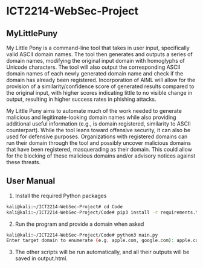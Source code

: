 # ICT2214-WebSec-Project

## MyLittlePuny
My Little Pony is a command-line tool that takes in user input, specifically valid ASCII domain names. The tool then generates and outputs a series of domain names, modifying the original input domain with homoglyphs of Unicode characters. The tool will also output the corresponding ASCII domain names of each newly generated domain name and check if the domain has already been registered. Incorporation of AIML will allow for the provision of a similarity/confidence score of generated results compared to the original input, with higher scores indicating little to no visible change in output, resulting in higher success rates in phishing attacks.

My Little Puny aims to automate much of the work needed to generate malicious and legitimate-looking domain names while also providing additional useful information (e.g., is domain registered, similarity to ASCII counterpart). While the tool leans toward offensive security, it can also be used for defensive purposes. Organizations with registered domains can run their domain through the tool and possibly uncover malicious domains that have been registered, masquerading as their domain. This could allow for the blocking of these malicious domains and/or advisory notices against these threats.


## User Manual
1. Install the required Python packages
```sh
kali@kali:~/ICT2214-WebSec-Project# cd Code
kali@kali:~/ICT2214-WebSec-Project/Code# pip3 install -r requirements.txt
```

2. Run the program and provide a domain when asked
```sh
kali@kali:~/ICT2214-WebSec-Project/Code# python3 main.py
Enter target domain to enumerate (e.g. apple.com, google.com): apple.com
```

3. The other scripts will be run automatically, and all their outputs will be saved in output.html.
